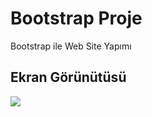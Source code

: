 <h1>Bootstrap Proje</h1>

Bootstrap ile Web Site Yapımı

<h2>Ekran Görünütüsü</h2>

![](20221023_035236.gif)
